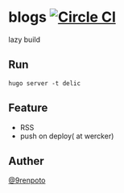 # blogs [![Circle CI](https://circleci.com/gh/9renpoto/blogs/tree/master.svg?style=svg&circle-token=424262aaeba9cfbb119a1aef7b9b2634a2d9d3c3)](https://circleci.com/gh/9renpoto/blogs/tree/master)
lazy build

## Run

```
hugo server -t delic
```

## Feature

- RSS
- push on deploy( at wercker)

## Auther

[@9renpoto](https://twitter.com/9renpoto)
